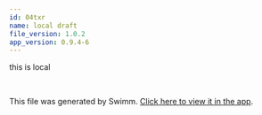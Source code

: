 ```yaml
---
id: 04txr
name: local draft
file_version: 1.0.2
app_version: 0.9.4-6
---
```


this is local

<br/>

This file was generated by Swimm. [Click here to view it in the app](http://localhost:5000/repos/Z2l0aHViJTNBJTNBdDElM0ElM0FlcmFuLXN3aW1t/docs/04txr).
